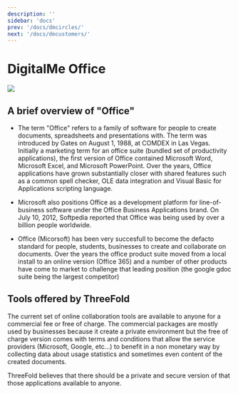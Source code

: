 ```yaml
---
description: ''
sidebar: 'docs'
prev: '/docs/dmcircles/'
next: '/docs/dmcustomers/'
---
```


# DigitalMe Office

![](./office_word.png)

## A brief overview of "Office"

- The term "Office" refers to a family of software for people to create documents, spreadsheets and presentations with. The term was introduced by Gates on August 1, 1988, at COMDEX in Las Vegas. Initially a marketing term for an office suite (bundled set of productivity applications), the first version of Office contained Microsoft Word, Microsoft Excel, and Microsoft PowerPoint. Over the years, Office applications have grown substantially closer with shared features such as a common spell checker, OLE data integration and Visual Basic for Applications scripting language. 

- Microsoft also positions Office as a development platform for line-of-business software under the Office Business Applications brand. On July 10, 2012, Softpedia reported that Office was being used by over a billion people worldwide.

- Office (Micorsoft) has been very succesfull to become the defacto standard for people, students, businesses to create and collaborate on documents.  Over the years the office product suite moved from a local install to an online version (Office 365) and a number of other products have come to market to challenge that leading position (the google gdoc suite being the largest competitor)

## Tools offered by ThreeFold

The current set of online collaboration tools are available to anyone for a commercial fee or  free of charge.  The commercial packages are mostly used by businesses because it create a private environment but the free of charge version comes with terms and conditions that allow the service providers (Microsoft, Google, etc...) to benefit in a non monetary way by collecting data about usage  statistics and sometimes even content of the created documents.

ThreeFold believes that there should be a private and secure version of that those applications available to anyone.
